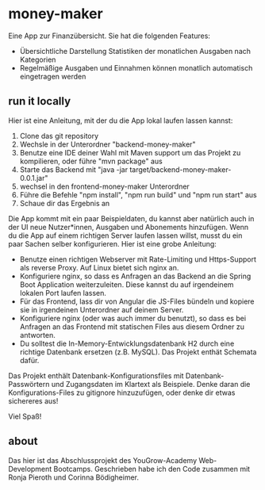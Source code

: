 # money-maker

Eine App zur Finanzübersicht. Sie hat die folgenden Features:

- Übersichtliche Darstellung Statistiken der monatlichen Ausgaben nach Kategorien
- Regelmäßige Ausgaben und Einnahmen können monatlich automatisch eingetragen werden


## run it locally

Hier ist eine Anleitung, mit der du die App lokal laufen lassen kannst:

1. Clone das git repository
2. Wechsle in der Unterordner "backend-money-maker"
3. Benutze eine IDE deiner Wahl mit Maven support um das Projekt zu kompilieren, oder führe "mvn package" aus
4. Starte das Backend mit "java -jar target/backend-money-maker-0.0.1.jar"
5. wechsel in den frontend-money-maker Unterordner
6. Führe die Befehle "npm install", "npm run build" und "npm run start" aus
7. Schaue dir das Ergebnis an

Die App kommt mit ein paar Beispieldaten, du kannst aber natürlich auch in der UI neue Nutzer*innen, Ausgaben und Abonements hinzufügen. Wenn du die App auf einem richtigen Server laufen lassen willst, musst du ein paar Sachen selber konfigurieren. Hier ist eine grobe Anleitung:

- Benutze einen richtigen Webserver mit Rate-Limiting und Https-Support als reverse Proxy. Auf Linux bietet sich nginx an.
- Konfiguriere nginx, so dass es Anfragen an das Backend an die Spring Boot Application weiterzuleiten. Diese kannst du auf irgendeinem lokalen Port laufen lassen.
- Für das Frontend, lass dir von Angular die JS-Files bündeln und kopiere sie in irgendeinen Unterordner auf deinem Server.
- Konfiguriere nginx (oder was auch immer du benutzt), so dass es bei Anfragen an das Frontend mit statischen Files aus diesem Ordner zu antworten.
- Du solltest die In-Memory-Entwicklungsdatenbank H2 durch eine richtige Datenbank ersetzen (z.B. MySQL). Das Projekt enthät Schemata dafür.

Das Projekt enthält Datenbank-Konfigurationsfiles mit Datenbank-Passwörtern und Zugangsdaten im Klartext als Beispiele. Denke daran die Konfigurations-Files zu 
gitignore hinzuzufügen, oder denke dir etwas sichereres aus!

Viel Spaß!

## about

Das hier ist das Abschlussprojekt des YouGrow-Academy Web-Development Bootcamps. Geschrieben habe ich den Code zusammen mit Ronja Pieroth und Corinna Bödigheimer. 
